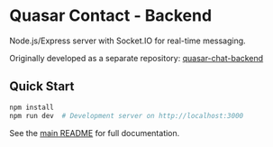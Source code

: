 # Quasar Contact - Backend

Node.js/Express server with Socket.IO for real-time messaging.

Originally developed as a separate repository: [quasar-chat-backend](https://github.com/art2url/quasar-chat-backend)

## Quick Start

```bash
npm install
npm run dev  # Development server on http://localhost:3000
```

See the [main README](../README.md) for full documentation.

